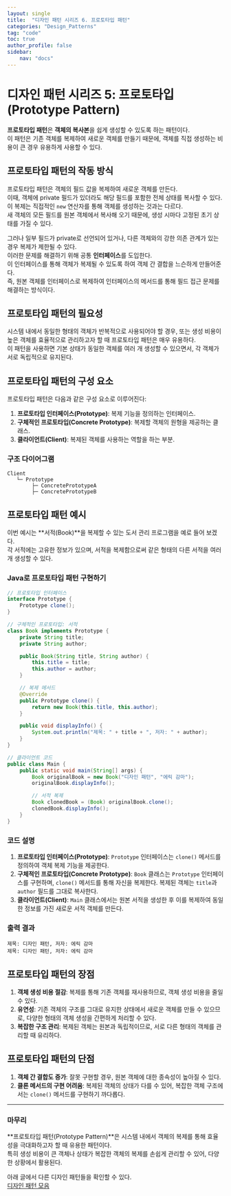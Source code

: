 ```yaml
---
layout: single
title:  "디자인 패턴 시리즈 6. 프로토타입 패턴"
categories: "Design_Patterns"
tag: "code"
toc: true
author_profile: false
sidebar:
    nav: "docs"
---
```


# 디자인 패턴 시리즈 5: 프로토타입 (Prototype Pattern)  
**프로토타입 패턴**은 **객체의 복사본**을 쉽게 생성할 수 있도록 하는 패턴이다.  
이 패턴은 기존 객체를 복제하여 새로운 객체를 만들기 때문에, 객체를 직접 생성하는 비용이 큰 경우 유용하게 사용할 수 있다.  

## 프로토타입 패턴의 작동 방식  
프로토타입 패턴은 객체의 필드 값을 복제하여 새로운 객체를 만든다.  
이때, 객체에 private 필드가 있더라도 해당 필드를 포함한 전체 상태를 복사할 수 있다.  
이 복제는 직접적인 `new` 연산자를 통해 객체를 생성하는 것과는 다르다.  
새 객체의 모든 필드를 원본 객체에서 복사해 오기 때문에, 생성 시마다 고정된 초기 상태를 가질 수 있다.  

그러나 일부 필드가 private로 선언되어 있거나, 다른 객체와의 강한 의존 관계가 있는 경우 복제가 제한될 수 있다.  
이러한 문제를 해결하기 위해 공통 **인터페이스**를 도입한다.  
이 인터페이스를 통해 객체가 복제될 수 있도록 하여 객체 간 결합을 느슨하게 만들어준다.  
즉, 원본 객체를 인터페이스로 복제하여 인터페이스의 메서드를 통해 필드 접근 문제를 해결하는 방식이다.  

## 프로토타입 패턴의 필요성  
시스템 내에서 동일한 형태의 객체가 반복적으로 사용되어야 할 경우, 또는 생성 비용이 높은 객체를 효율적으로 관리하고자 할 때 프로토타입 패턴은 매우 유용하다.  
이 패턴을 사용하면 기본 상태가 동일한 객체를 여러 개 생성할 수 있으면서, 각 객체가 서로 독립적으로 유지된다.  

## 프로토타입 패턴의 구성 요소  
프로토타입 패턴은 다음과 같은 구성 요소로 이루어진다:  
1. **프로토타입 인터페이스(Prototype)**: 복제 기능을 정의하는 인터페이스.  
2. **구체적인 프로토타입(Concrete Prototype)**: 복제할 객체의 원형을 제공하는 클래스.  
3. **클라이언트(Client)**: 복제된 객체를 사용하는 역할을 하는 부분.  

### 구조 다이어그램  
```
Client
   └─ Prototype
        ├─ ConcretePrototypeA
        ├─ ConcretePrototypeB
```

## 프로토타입 패턴 예시  
이번 예시는 **서적(Book)**을 복제할 수 있는 도서 관리 프로그램을 예로 들어 보겠다.  
각 서적에는 고유한 정보가 있으며, 서적을 복제함으로써 같은 형태의 다른 서적을 여러 개 생성할 수 있다. 

### Java로 프로토타입 패턴 구현하기  
```java
// 프로토타입 인터페이스
interface Prototype {
    Prototype clone();
}

// 구체적인 프로토타입: 서적
class Book implements Prototype {
    private String title;
    private String author;

    public Book(String title, String author) {
        this.title = title;
        this.author = author;
    }

    // 복제 메서드
    @Override
    public Prototype clone() {
        return new Book(this.title, this.author);
    }

    public void displayInfo() {
        System.out.println("제목: " + title + ", 저자: " + author);
    }
}

// 클라이언트 코드
public class Main {
    public static void main(String[] args) {
        Book originalBook = new Book("디자인 패턴", "에릭 감마");
        originalBook.displayInfo();

        // 서적 복제
        Book clonedBook = (Book) originalBook.clone();
        clonedBook.displayInfo();
    }
}
```

### 코드 설명  
1. **프로토타입 인터페이스(Prototype)**: `Prototype` 인터페이스는 `clone()` 메서드를 정의하여 객체 복제 기능을 제공한다.  
2. **구체적인 프로토타입(Concrete Prototype)**: `Book` 클래스는 `Prototype` 인터페이스를 구현하며, `clone()` 메서드를 통해 자신을 복제한다. 복제된 객체는 `title`과 `author` 필드를 그대로 복사한다.  
3. **클라이언트(Client)**: `Main` 클래스에서는 원본 서적을 생성한 후 이를 복제하여 동일한 정보를 가진 새로운 서적 객체를 만든다.  

### 출력 결과  
```
제목: 디자인 패턴, 저자: 에릭 감마
제목: 디자인 패턴, 저자: 에릭 감마
```  

## 프로토타입 패턴의 장점  
1. **객체 생성 비용 절감**: 복제를 통해 기존 객체를 재사용하므로, 객체 생성 비용을 줄일 수 있다.  
2. **유연성**: 기존 객체의 구조를 그대로 유지한 상태에서 새로운 객체를 만들 수 있으므로, 다양한 형태의 객체 생성을 간편하게 처리할 수 있다. 
3. **복잡한 구조 관리**: 복제된 객체는 원본과 독립적이므로, 서로 다른 형태의 객체를 관리할 때 유리하다.  

## 프로토타입 패턴의 단점  
1. **객체 간 결합도 증가**: 잘못 구현할 경우, 원본 객체에 대한 종속성이 높아질 수 있다.  
2. **클론 메서드의 구현 어려움**: 복제된 객체의 상태가 다를 수 있어, 복잡한 객체 구조에서는 `clone()` 메서드를 구현하기 까다롭다.  

---

### 마무리  
**프로토타입 패턴(Prototype Pattern)**은 시스템 내에서 객체의 복제를 통해 효율성을 극대화하고자 할 때 유용한 패턴이다.  
특히 생성 비용이 큰 객체나 상태가 복잡한 객체의 복제를 손쉽게 관리할 수 있어, 다양한 상황에서 활용된다.  

아래 글에서 다른 디자인 패턴들을 확인할 수 있다.  
[디자인 패턴 모음](https://gihak111.github.io/design/patterns/2024/11/05/Types_Of_Design_Patterns_upload.html)  